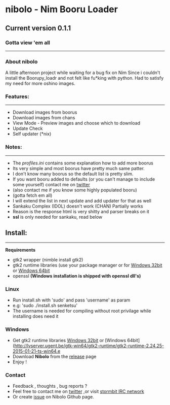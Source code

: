 # **nibolo - Nim Booru Loader**
## Current version 0.1.1
### Gotta view 'em all
------------------------
### About nibolo
A little afternoon project while waiting for a bug fix on Nim
Since i couldn't install the Boorupy_loadr and not felt like fu*king with python.
Had to satisfy my need for more oshino images.

### Features:
------------------------
* Download images from boorus
* Download images from chans
* View Mode - Preview images and choose which to download
* Update Check
* Self updater (*nix)

### Notes:
------------------------
* The *profiles.ini* contains some explanation how to add more boorus
* Its very simple and most boorus have pretty much same patter.
* I don't know many boorus so the default list is pretty slim.
* If you want booru added to defaults (or you can't manage to include some yourself) contact me on [twitter](https://twitter.com/Senketsu_Dev)
*  (also contact me if you know some highly populated booru)
*  (gotta fetch em all)
* I will extend the list in next update and add updater for that as well
* Sankaku Complex (IDOL) doesn't work (CHAN) Partially works
*   Reason is the response html is very shitty and parser breaks on it
*   **ssl** is only needed for sankaku, read below


## Install:
------------------------
**Requirements**
* gtk2 wrapper (nimble install gtk2)
* gtk2 runtime libraries (use your package manager or for [Windows 32bit](http://downloads.sourceforge.net/gtk-win/gtk2-runtime-2.24.10-2012-10-10-ash.exe?download) or [Windows 64bit](http://lvserver.ugent.be/gtk-win64/gtk2-runtime/gtk2-runtime-2.24.25-2015-01-21-ts-win64.exe)
* openssl
**(Windows installation is shipped with openssl dll's)**

### Linux
* Run install.sh with 'sudo' and pass 'username' as param
* e.g: 'sudo ./install.sh senketsu'
* The username is needed for compiling without root privilage while installing does need it

### Windows
* Get gtk2 runtime libraries [Windows 32bit](http://www.gtk.org/download/) or [Windows 64bit](http://lvserver.ugent.be/gtk-win64/gtk2-runtime/gtk2-runtime-2.24.25-2015-01-21-ts-win64.e
* Download **Nibolo** from the [release](https://github.com/Senketsu/nibolo/releases) page
* Enjoy !

### Contact
* Feedback , thoughts , bug reports ?
* Feel free to contact me on [twitter](https://twitter.com/Senketsu_Dev) ,or visit [stormbit IRC network](https://kiwiirc.com/client/irc.stormbit.net/?nick=Guest|?#cute)
* Or create [issue](https://github.com/Senketsu/nibolo/issues) on Nibolo Github page.
